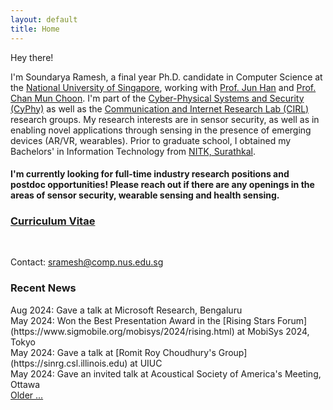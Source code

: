```yaml
---
layout: default
title: Home
---
```


<script>
  function showMore() {
    var moreText = document.querySelector('.more-text');
    var moreLink = document.getElementById('more-link');

    if (moreText.style.display === "none") {
      moreText.style.display = "inline";
      moreLink.innerHTML = "<br>Hide";
    } else {
      moreText.style.display = "none";
      moreLink.innerHTML = "Older ...";
    }
  }
</script>

Hey there! 
<!-- <img src='../files/photo.jpg' style='float:top;width:80%;padding-left:15px'/> -->

I'm Soundarya Ramesh, a final year Ph.D. candidate in Computer Science at the [National University of Singapore](http://www.nus.edu.sg), working with [Prof. Jun Han](https://www.comp.nus.edu.sg/~junhan/) and [Prof. Chan Mun Choon](https://www.comp.nus.edu.sg/~chanmc/). I'm part of the [Cyber-Physical Systems and Security (CyPhy)](http://cyphy.kaist.ac.kr) as well as the [Communication and Internet Research Lab (CIRL)](https://www.cir.nus.edu.sg) research groups. 
My research interests are in sensor security, as well as in enabling novel applications through sensing in the presence of emerging devices (AR/VR, wearables). Prior to graduate school, I obtained my Bachelors' in Information Technology from [NITK, Surathkal](https://www.nitk.ac.in). 
<!-- revolve around novel applications of acoustic sensing, as well as sensor security. -->

#### I'm currently looking for full-time industry research positions and postdoc opportunities! Please reach out if there are any openings in the areas of sensor security, wearable sensing and health sensing.

### [Curriculum Vitae](https://soundaryaramesh.github.io/cv.pdf)

<!-- , [Google Scholar Profile](https://scholar.google.com/citations?user=VWyXi3EAAAAJ&hl=en&oi=ao), [LinkedIn Profile](https://www.linkedin.com/in/soundarya-ramesh/) -->
<a href="https://www.linkedin.com/in/soundarya-ramesh/">
  <!-- <i class="fa fa-linkedin fa-2x"></i> -->
  <i class="fa-brands fa-linkedin fa-2x"></i>
</a>
<!-- <a style="padding-left:25px;" href="{{ site.url }}/cv.pdf">
  <i class="fa fa-address-card fa-2x"></i>
</a> -->
<a style="padding-left:25px" href="https://scholar.google.com/citations?user=VWyXi3EAAAAJ&hl=en&oi=ao">
  <i class="fa-brands fa-google-scholar fa-2x"></i>
</a>
<a style="padding-left:25px;" href="https://twitter.com/soundarya05">
  <!-- <i class="fa fa-twitter fa-2x"></i> -->
  <i class="fa-brands fa-square-x-twitter fa-2x"></i>
</a>

Contact: [sramesh@comp.nus.edu.sg](mailto:sramesh@comp.nus.edu.sg)

<H3>Recent News</H3>
Aug 2024: Gave a talk at Microsoft Research, Bengaluru <br>
May 2024: Won the Best Presentation Award in the [Rising Stars Forum](https://www.sigmobile.org/mobisys/2024/rising.html) at MobiSys 2024, Tokyo <br>
May 2024: Gave a talk at [Romit Roy Choudhury's Group](https://sinrg.csl.illinois.edu) at UIUC <br>
May 2024: Gave an invited talk at Acoustical Society of America's Meeting, Ottawa <br>
<span class="more-text" style="display:none;">
Sep 2023: Gave a talk to the Safesforce Cloud Security Assurance Team, Seattle <br>
Jul 2023: Passed my Thesis Proposal! <br>
Feb 2023: Attended HotMobile 2024, Orange Country, and won the Best Poster Award <br>
Feb 2023: Visited Google, Irvine -- Hosted by [Xiaoran Fan](https://ox5bc.github.io) <br>
Feb 2023: Gave a talk in [Mani Srivastava's group](https://samueli.ucla.edu/people/mani-srivastava/), UCLA 
</span>
<a href="javascript:void(0);" onclick="showMore()" id="more-link">Older ...</a>



